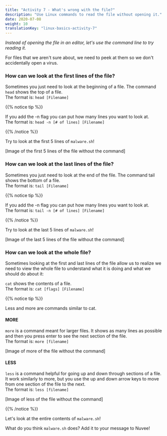 ```yaml
---
title: "Activity 7 - What's wrong with the file?"
description: "Use Linux commands to read the file without opening it."
date: 2020-07-08
weight: 10
translationKey: "linux-basics-activity-7"
---
```


*Instead of opening the file in an editor, let's use the command line to try reading it.*

For files that we aren't sure about, we need to peek at them so we don't accidentally open a virus.

### How can we look at the first lines of the file?

Sometimes you just need to look at the beginning of a file. The command `head` shows the top of a file.  
The format is: `head [Filename]`

{{% notice tip %}} 

If you add the -n flag you can put how many lines you want to look at.  
The format is: `head -n [# of lines] [Filename]`

{{% /notice %}}

Try to look at the first 5 lines of `malware.sh`!

[Image of the first 5 lines of the file without the command]

### How can we look at the last lines of the file?

Sometimes you just need to look at the end of the file. The command tail shows the bottom of a file.  
The format is: `tail [Filename]`

{{% notice tip %}} 

If you add the -n flag you can put how many lines you want to look at.  
The format is: `tail -n [# of lines] [Filename]`

{{% /notice %}}

Try to look at the last 5 lines of `malware.sh`!

[Image of the last 5 lines of the file without the command]

### How can we look at the whole file?

Sometimes looking at the first and last lines of the file allow us to realize we need to view the whole file to understand what it is doing and what we should do about it:

`cat` shows the contents of a file.  
The format is: `cat [flags] [Filename]`

{{% notice tip %}} 

Less and more are commands similar to cat.

#### MORE

`more` is a command meant for larger files. It shows as many lines as possible and then you press enter to see the next section of the file.  
The format is: `more [filename]`

[Image of more of the file without the command]

#### LESS

`less` is a command helpful for going up and down through sections of a file. It work similarly to more, but you use the up and down arrow keys to move from one section of the file to the next.  
The format is: `less [filename]`

[Image of less of the file without the command]

{{% /notice %}}

Let's look at the entire contents of `malware.sh`!

What do you think `malware.sh` does? Add it to your message to Nuvee!
